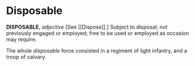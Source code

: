 # Disposable

**DISPOSABLE**, _adjective_ \[See [[Dispose]].\] Subject to disposal; not previously engaged or employed; free to be used or employed as occasion may require.

The whole _disposable_ force consisted in a regiment of light infantry, and a troop of calvary.